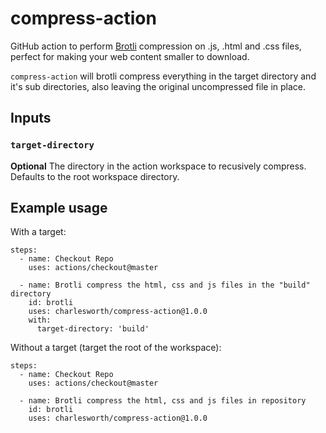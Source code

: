 # compress-action

GitHub action to perform [Brotli](https://github.com/google/brotli) compression on .js, .html and .css files, perfect for making your web content smaller to download.

`compress-action` will brotli compress everything in the target directory and it's sub directories, also leaving the original uncompressed file in place.

## Inputs

### `target-directory`

**Optional** The directory in the action workspace to recusively compress. Defaults to the root workspace directory.

## Example usage

With a target:

    steps:
      - name: Checkout Repo
        uses: actions/checkout@master

      - name: Brotli compress the html, css and js files in the "build" directory
        id: brotli
        uses: charlesworth/compress-action@1.0.0
        with:
          target-directory: 'build'

Without a target (target the root of the workspace):

    steps:
      - name: Checkout Repo
        uses: actions/checkout@master

      - name: Brotli compress the html, css and js files in repository
        id: brotli
        uses: charlesworth/compress-action@1.0.0
